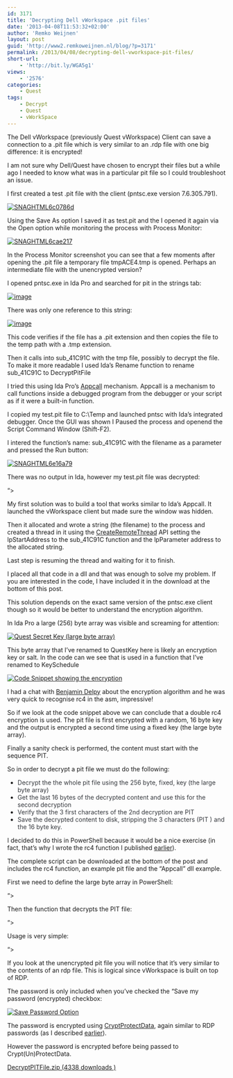 ```yaml
---
id: 3171
title: 'Decrypting Dell vWorkspace .pit files'
date: '2013-04-08T11:53:32+02:00'
author: 'Remko Weijnen'
layout: post
guid: 'http://www2.remkoweijnen.nl/blog/?p=3171'
permalink: /2013/04/08/decrypting-dell-vworkspace-pit-files/
short-url:
    - 'http://bit.ly/WGA5g1'
views:
    - '2576'
categories:
    - Quest
tags:
    - Decrypt
    - Quest
    - vWorkSpace
---
```


The Dell vWorkspace (previously Quest vWorkspace) Client can save a connection to a .pit file which is very similar to an .rdp file with one big difference: it is encrypted!

I am not sure why Dell/Quest have chosen to encrypt their files but a while ago I needed to know what was in a particular pit file so I could troubleshoot an issue.

I first created a test .pit file with the client (pntsc.exe version 7.6.305.791).

[![SNAGHTML6c0786d](http://192.168.40.25:8081/wp-content/uploads/2013/03/SNAGHTML6c0786d_thumb.png "SNAGHTML6c0786d")](http://192.168.40.25:8081/wp-content/uploads/2013/03/SNAGHTML6c0786d.png)

Using the Save As option I saved it as test.pit and the I opened it again via the Open option while monitoring the process with Process Monitor:

[![SNAGHTML6cae217](http://192.168.40.25:8081/wp-content/uploads/2013/03/SNAGHTML6cae217_thumb.png "SNAGHTML6cae217")](http://192.168.40.25:8081/wp-content/uploads/2013/03/SNAGHTML6cae217.png)

In the Process Monitor screenshot you can see that a few moments after opening the .pit file a temporary file tmpACE4.tmp is opened. Perhaps an intermediate file with the unencrypted version?

I opened pntsc.exe in Ida Pro and searched for pit in the strings tab:

[![image](http://192.168.40.25:8081/wp-content/uploads/2013/03/image_thumb34.png "image")](http://192.168.40.25:8081/wp-content/uploads/2013/03/image34.png)

There was only one reference to this string:

[![image](http://192.168.40.25:8081/wp-content/uploads/2013/03/image_thumb35.png "image")](http://192.168.40.25:8081/wp-content/uploads/2013/03/image35.png)

This code verifies if the file has a .pit extension and then copies the file to the temp path with a .tmp extension.

Then it calls into sub\_41C91C with the tmp file, possibly to decrypt the file. To make it more readable I used Ida’s Rename function to rename sub\_41C91C to DecryptPitFile

I tried this using Ida Pro’s [Appcall](https://hex-rays.com/products/ida/support/tutorials/debugging_appcall.pdf) mechanism. Appcall is a mechanism to call functions inside a debugged program from the debugger or your script as if it were a built-in function.

I copied my test.pit file to C:\\Temp and launched pntsc with Ida’s integrated debugger. Once the GUI was shown I Paused the process and openend the Script Command Window (Shift-F2).

I intered the function’s name: sub\_41C91C with the filename as a parameter and pressed the Run button:

[![SNAGHTML6e16a79](http://192.168.40.25:8081/wp-content/uploads/2013/03/SNAGHTML6e16a79_thumb.png "SNAGHTML6e16a79")](http://192.168.40.25:8081/wp-content/uploads/2013/03/SNAGHTML6e16a79.png)

There was no output in Ida, however my test.pit file was decrypted:

 “&gt;

My first solution was to build a tool that works similar to Ida’s Appcall. It launched the vWorkspace client but made sure the window was hidden.

Then it allocated and wrote a string (the filename) to the process and created a thread in it using the [CreateRemoteThread](http://msdn.microsoft.com/en-us/library/windows/desktop/ms682437%28v=vs.85%29.aspx) API setting the lpStartAddress to the sub\_41C91C function and the lpParameter address to the allocated string.

Last step is resuming the thread and waiting for it to finish.

I placed all that code in a dll and that was enough to solve my problem. If you are interested in the code, I have included it in the download at the bottom of this post.

This solution depends on the exact same version of the pntsc.exe client though so it would be better to understand the encryption algorithm.

In Ida Pro a large (256) byte array was visible and screaming for attention:

[![Quest Secret Key (large byte array)](http://192.168.40.25:8081/wp-content/uploads/2013/04/image_thumb.png "Ida Pro Screenshot")](http://192.168.40.25:8081/wp-content/uploads/2013/04/image.png)

This byte array that I’ve renamed to QuestKey here is likely an encryption key or salt. In the code can we see that is used in a function that I’ve renamed to KeySchedule

[![Code Snippet showing the encryption](http://192.168.40.25:8081/wp-content/uploads/2013/04/image_thumb1.png "Code Snippet")](http://192.168.40.25:8081/wp-content/uploads/2013/04/image1.png)

I had a chat with [Benjamin Delpy](https://twitter.com/gentilkiwi) about the encryption algorithm and he was very quick to recognise rc4 in the asm, impressive!

So if we look at the code snippet above we can conclude that a double rc4 encryption is used. The pit file is first encrypted with a random, 16 byte key and the output is encrypted a second time using a fixed key (the large byte array).

Finally a sanity check is performed, the content must start with the sequence PIT.

So in order to decrypt a pit file we must do the following:

- <font color="#35383d">Decrypt the the whole pit file using the 256 byte, fixed, key (the large byte array)</font>
- <font color="#35383d">Get the last 16 bytes of the decrypted content and use this for the second decryption</font>
- <font color="#35383d">Verify that the 3 first characters of the 2nd decryption are PIT</font>
- <font color="#35383d">Save the decrypted content to disk, stripping the 3 characters (PIT ) and the 16 byte key.</font>

I decided to do this in PowerShell because it would be a nice exercise (in fact, that’s why I wrote the rc4 function I published [earlier](http://192.168.40.25:8081/2013/04/05/rc4-encryption-in-powershell/)).

The complete script can be downloaded at the bottom of the post and includes the rc4 function, an example pit file and the “Appcall” dll example.

First we need to define the large byte array in PowerShell:

“&gt;

Then the function that decrypts the PIT file:

“&gt;

Usage is very simple:

“&gt;

If you look at the unencrypted pit file you will notice that it’s very similar to the contents of an rdp file. This is logical since vWorkspace is built on top of RDP.

The password is only included when you’ve checked the “Save my password (encrypted) checkbox:

[![Save Password Option](http://192.168.40.25:8081/wp-content/uploads/2013/03/SNAGHTML6f4d388_thumb.png "Quest vWorkspace Client")](http://192.168.40.25:8081/wp-content/uploads/2013/03/SNAGHTML6f4d388.png)

The password is encrypted using [CryptProtectData](http://msdn.microsoft.com/en-us/library/windows/desktop/aa380261%28v=vs.85%29.aspx), again similar to RDP passwords (as I described [earlier](http://192.168.40.25:8081/2007/10/18/how-rdp-passwords-are-encrypted/)).

However the password is encrypted before being passed to Crypt(Un)ProtectData.

[ DecryptPITFile.zip (4338 downloads ) ](http://192.168.40.25:8081/download/decryptpitfile-zip/?tmstv=1726048920 "Version 1.0")
